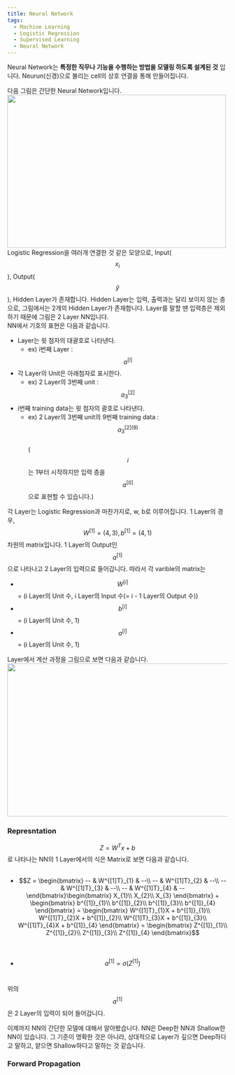 ```yaml
---
title: Neural Network
tags:
  - Machine Learning
  - Logistic Regression
  - Supervised Learning
  - Neural Network
---
```


Neural Network는 __특정한 직무나 기능을 수행하는 방법을 모델링 하도록 설계된 것__ 입니다. Neurun(신경)으로 불리는 cell의 상호 연결을 통해 만들어집니다. 
<!--more-->

다음 그림은 간단한 Neural Network입니다.
<img src="https://user-images.githubusercontent.com/48177363/101283812-3721c100-3820-11eb-818c-58ac683fb901.PNG" width="500" height="350"> <br>
Logistic Regression을 여러개 연결한 것 같은 모양으로, Input($$x_{i}$$), Output($$\hat{y}$$), Hidden Layer가 존재합니다. Hidden Layer는 입력, 출력과는 달리 보이지 않는 층으로, 그림에서는 2개의 Hidden Layer가 존재합니다. Layer를 말할 땐 입력층은 제외하기 때문에 그림은 2 Layer NN입니다. <br>
NN에서 기호의 표현은 다음과 같습니다.
- Layer는 윗 첨자의 대괄호로 나타낸다. 
  - ex) i번째 Layer : $$a^{[i]}$$
- 각 Layer의 Unit은 아래첨자로 표시한다. 
  - ex) 2 Layer의 3번째 unit : $$a^{[2]}_{3}$$
- i번째 training data는 윗 첨자의 괄호로 나타낸다. 
  - ex) 2 Layer의 3번째 unit의 9번째 training data : $$a^{[2](9)}_{3}$$<br>
($$i$$는 1부터 시작하지만 입력 층을 $$a^{[0]}$$으로 표현할 수 있습니다.)

각 Layer는 Logistic Regression과 마찬가지로, w, b로 이루어집니다. 1 Layer의 경우, $$W^{[1]} = (4, 3), b^{[1]} = (4, 1)$$차원의 matrix입니다. 1 Layer의 Output인 $$a^{[1]}$$으로 나타나고 2 Layer의 입력으로 들어갑니다. 따라서 각 varible의 matrix는 <br>
- $$W^{[i]}$$ = (i Layer의 Unit 수, i Layer의 Input 수(= i - 1 Layer의 Output 수))
- $$b^{[i]}$$ = (i Layer의 Unit 수, 1)
- $$a^{[i]}$$ = (i Layer의 Unit 수, 1)

Layer에서 계산 과정을 그림으로 보면 다음과 같습니다. <br>
<img src="https://user-images.githubusercontent.com/48177363/101284949-0f355c00-3826-11eb-87aa-07c34d6606ae.PNG" width="550" height="350"><br>

### Represntation

$$Z = W^{T}x + b$$로 나타나는 NN의 1 Layer에서의 식은 Matrix로 보면 다음과 같습니다. <br><br>
- $$Z = \begin{bmatrix}
-- & W^{[1]T}_{1} & --\\ 
-- & W^{[1]T}_{2} & --\\ 
-- & W^{[1]T}_{3} & --\\ 
-- & W^{[1]T}_{4} & --
\end{bmatrix}\begin{bmatrix}
X_{1}\\ 
X_{2}\\ 
X_{3}
\end{bmatrix} + \begin{bmatrix}
b^{[1]}_{1}\\ 
b^{[1]}_{2}\\ 
b^{[1]}_{3}\\ 
b^{[1]}_{4}
\end{bmatrix} = \begin{bmatrix}
W^{[1]T}_{1}X + b^{[1]}_{1}\\ 
W^{[1]T}_{2}X + b^{[1]}_{2}\\ 
W^{[1]T}_{3}X + b^{[1]}_{3}\\ 
W^{[1]T}_{4}X + b^{[1]}_{4}
\end{bmatrix} = \begin{bmatrix}
Z^{[1]}_{1}\\ 
Z^{[1]}_{2}\\ 
Z^{[1]}_{3}\\ 
Z^{[1]}_{4}
\end{bmatrix}$$ <br><br>
- $$a^{[1]} = \sigma(Z^{[1]})$$ <br>

위의 $$a^{[1]}$$은 2 Layer의 입력이 되어 들어갑니다.

이제까지 NN의 간단한 모델에 대해서 알아봤습니다. NN은 Deep한 NN과 Shallow한 NN이 있습니다. 그 기준이 명확한 것은 아니라, 상대적으로 Layer가 깊으면 Deep하다고 말하고, 얕으면 Shallow하다고 말하는 것 같습니다.<br>

### Forward Propagation

